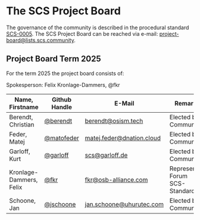 # The SCS Project Board

The governance of the community is described in the procedural standard [SCS-0005](https://docs.scs.community/standards/global/scs-0005).
The SCS Project Board can be reached via e-mail: [project-board@lists.scs.community](mailto:project-board@lists.scs.community).

## Project Board Term 2025

For the term 2025 the project board consists of:

Spokesperson: Felix Kronlage-Dammers, @fkr

| Name, Firstname         | Github Handle                              | E-Mail                                                        | Remark                         |
| ----------------------- | ------------------------------------------ | ------------------------------------------------------------- | ------------------------------ |
| Berendt, Christian      | [@berendt](https://github.com/berendt)     | [berendt@osism.tech](mailto:berendt@osism.tech)               | Elected by Community           |
| Feder, Matej            | [@matofeder](https://github.com/matofeder) | [matej.feder@dnation.cloud](mailto:matej.feder@dnation.cloud) | Elected by Community           |
| Garloff, Kurt           | [@garloff](https://github.com/garloff)     | [scs@garloff.de](mailto:scs@garloff.de)                       | Elected by Community           |
| Kronlage-Dammers, Felix | [@fkr](https://github.com/fkr)             | [fkr@osb-alliance.com](mailto:fkr@osb-alliance.com)           | Represents Forum SCS-Standards |
| Schoone, Jan            | [@jschoone](https://github.com/jschoone)   | [jan.schoone@uhurutec.com](mailto:jan.schoone@uhurutec.com)   | Elected by Community           |
